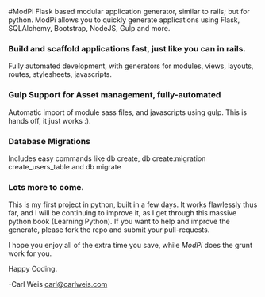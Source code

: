 #ModPi
Flask based modular application generator, similar to rails; but for python.
ModPi allows you to quickly generate applications using Flask, SQLAlchemy, Bootstrap, NodeJS, Gulp and more.

### Build and scaffold applications fast, just like you can in rails.
Fully automated development, with generators for modules, views, layouts, routes, stylesheets, javascripts.

### Gulp Support for Asset management, fully-automated
Automatic import of module sass files, and javascripts using gulp. This is hands off, it just works :).

### Database Migrations 
Includes easy commands like db create, db create:migration create_users_table and db migrate 

### Lots more to come.
This is my first project in python, built in a few days. It works flawlessly thus far, and I will be
continuing to improve it, as I get through this massive python book (Learning Python). If you want to
help and improve the generate, please fork the repo and submit your pull-requests.

I hope you enjoy all of the extra time you save, while *ModPi* does the grunt work for you.

Happy Coding.

-Carl Weis <carl@carlweis.com>
